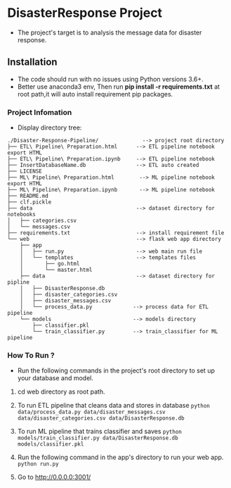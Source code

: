 
#   DisasterResponse Project
-   The project's target is to analysis the message data for disaster response.

##  Installation 
- The code should run with no issues using Python versions 3.6+.
- Better use anaconda3 env, Then run **pip install -r requirements.txt** at root path,it will auto install requirement pip packages.



###   Project Infomation
-   Display directory tree:

```
./Disaster-Response-Pipeline/              --> project root directory
├── ETL\ Pipeline\ Preparation.html      --> ETL pipeline notebook export HTML 
├── ETL\ Pipeline\ Preparation.ipynb     --> ETL pipeline notebook
├── InsertDatabaseName.db                --> ETL auto created
├── LICENSE
├── ML\ Pipeline\ Preparation.html        --> ML pipeline notebook export HTML 
├── ML\ Pipeline\ Preparation.ipynb       --> ML pipeline notebook
├── README.md
├── clf.pickle
├── data                                 --> dataset directory for notebooks
│   ├── categories.csv
│   └── messages.csv
├── requirements.txt                     --> install requirement file 
└── web                                  --> flask web app directory
    ├── app
    │   ├── run.py                       --> web main run file
    │   └── templates                    --> templates files
    │       ├── go.html
    │       └── master.html
    ├── data                             --> dataset directory for pipline
    │   ├── DisasterResponse.db
    │   ├── disaster_categories.csv
    │   ├── disaster_messages.csv
    │   └── process_data.py             --> process data for ETL pipeline
    └── models                          --> models directory
        ├── classifier.pkl
        └── train_classifier.py         --> train_classifier for ML pipeline
```

### How To Run ?

- Run the following commands in the project's root directory to set up your database and model.
1. cd web directory as root path.

2. To run ETL pipeline that cleans data and stores in database
        `python data/process_data.py data/disaster_messages.csv data/disaster_categories.csv data/DisasterResponse.db`
3. To run ML pipeline that trains classifier and saves
        `python models/train_classifier.py data/DisasterResponse.db models/classifier.pkl`

4. Run the following command in the app's directory to run your web app.
    `python run.py`

5. Go to http://0.0.0.0:3001/